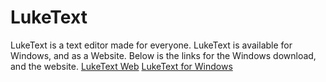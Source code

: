 # LukeText
LukeText is a text editor made for everyone. LukeText is available for Windows, and as a Website. Below is the links for the Windows download, and the website.
[LukeText Web](https://lukeit.co)
[LukeText for Windows](https://github.com/LukeIT-Net/LukeText-Desktop/releases/download/v1.0/LukeText.msi)